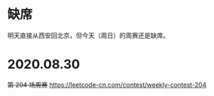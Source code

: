 
# 缺席

明天直接从西安回北京，但今天（周日）的周赛还是缺席。

# 2020.08.30

~~第 204 场周赛~~ https://leetcode-cn.com/contest/weekly-contest-204
